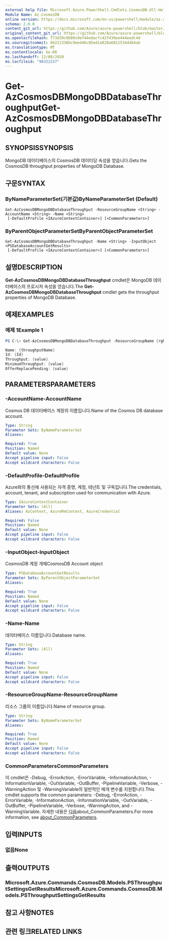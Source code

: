 ```yaml
---
external help file: Microsoft.Azure.PowerShell.Cmdlets.CosmosDB.dll-Help.xml
Module Name: Az.CosmosDB
online version: https://docs.microsoft.com/en-us/powershell/module/az.cosmosdb/get-azcosmosdbmongodbdatabasethroughput
schema: 2.0.0
content_git_url: https://github.com/Azure/azure-powershell/blob/master/src/CosmosDB/CosmosDB/help/Get-AzCosmosDBMongoDBDatabaseThroughput.md
original_content_git_url: https://github.com/Azure/azure-powershell/blob/master/src/CosmosDB/CosmosDB/help/Get-AzCosmosDBMongoDBDatabaseThroughput.md
ms.openlocfilehash: f73d39c9b09c0ef44edacfc42f439ee444eedc4d
ms.sourcegitcommit: 04221336bc9eed46c05ed1e828a6811534d4b4ab
ms.translationtype: MT
ms.contentlocale: ko-KR
ms.lasthandoff: 12/08/2020
ms.locfileid: "98322237"
---
```

# <span data-ttu-id="9a2b9-101">Get-AzCosmosDBMongoDBDatabaseThroughput</span><span class="sxs-lookup"><span data-stu-id="9a2b9-101">Get-AzCosmosDBMongoDBDatabaseThroughput</span></span>

## <span data-ttu-id="9a2b9-102">SYNOPSIS</span><span class="sxs-lookup"><span data-stu-id="9a2b9-102">SYNOPSIS</span></span>
<span data-ttu-id="9a2b9-103">MongoDB 데이터베이스의 CosmosDB 데이터당 속성을 얻습니다.</span><span class="sxs-lookup"><span data-stu-id="9a2b9-103">Gets the CosmosDB throughput properties of MongoDB Database.</span></span>

## <span data-ttu-id="9a2b9-104">구문</span><span class="sxs-lookup"><span data-stu-id="9a2b9-104">SYNTAX</span></span>

### <span data-ttu-id="9a2b9-105">ByNameParameterSet(기본값)</span><span class="sxs-lookup"><span data-stu-id="9a2b9-105">ByNameParameterSet (Default)</span></span>
```
Get-AzCosmosDBMongoDBDatabaseThroughput -ResourceGroupName <String> -AccountName <String> -Name <String>
 [-DefaultProfile <IAzureContextContainer>] [<CommonParameters>]
```

### <span data-ttu-id="9a2b9-106">ByParentObjectParameterSet</span><span class="sxs-lookup"><span data-stu-id="9a2b9-106">ByParentObjectParameterSet</span></span>
```
Get-AzCosmosDBMongoDBDatabaseThroughput -Name <String> -InputObject <PSDatabaseAccountGetResults>
 [-DefaultProfile <IAzureContextContainer>] [<CommonParameters>]
```

## <span data-ttu-id="9a2b9-107">설명</span><span class="sxs-lookup"><span data-stu-id="9a2b9-107">DESCRIPTION</span></span>
<span data-ttu-id="9a2b9-108">**Get-AzCosmosDBMongoDBDatabaseThroughput** cmdlet은 MongoDB 데이터베이스의 프로시저 속성을 얻습니다.</span><span class="sxs-lookup"><span data-stu-id="9a2b9-108">The **Get-AzCosmosDBMongoDBDatabaseThroughput** cmdlet gets the throughput properties of MongoDB Database.</span></span>

## <span data-ttu-id="9a2b9-109">예제</span><span class="sxs-lookup"><span data-stu-id="9a2b9-109">EXAMPLES</span></span>

### <span data-ttu-id="9a2b9-110">예제 1</span><span class="sxs-lookup"><span data-stu-id="9a2b9-110">Example 1</span></span>
```powershell
PS C:\> Get-AzCosmosDBMongoDBDatabaseThroughput -ResourceGroupName {rgName} -AccountName {accountName} -Name {databaseName}

Name: {throughputName}
Id: {Id}
Throughput: {value} 
MinimumThroughput: {value}
OfferReplacePending: {value}
```

## <span data-ttu-id="9a2b9-111">PARAMETERS</span><span class="sxs-lookup"><span data-stu-id="9a2b9-111">PARAMETERS</span></span>

### <span data-ttu-id="9a2b9-112">-AccountName</span><span class="sxs-lookup"><span data-stu-id="9a2b9-112">-AccountName</span></span>
<span data-ttu-id="9a2b9-113">Cosmos DB 데이터베이스 계정의 이름입니다.</span><span class="sxs-lookup"><span data-stu-id="9a2b9-113">Name of the Cosmos DB database account.</span></span>

```yaml
Type: String
Parameter Sets: ByNameParameterSet
Aliases:

Required: True
Position: Named
Default value: None
Accept pipeline input: False
Accept wildcard characters: False
```

### <span data-ttu-id="9a2b9-114">-DefaultProfile</span><span class="sxs-lookup"><span data-stu-id="9a2b9-114">-DefaultProfile</span></span>
<span data-ttu-id="9a2b9-115">Azure와의 통신에 사용되는 자격 증명, 계정, 테넌트 및 구독입니다.</span><span class="sxs-lookup"><span data-stu-id="9a2b9-115">The credentials, account, tenant, and subscription used for communication with Azure.</span></span>

```yaml
Type: IAzureContextContainer
Parameter Sets: (All)
Aliases: AzContext, AzureRmContext, AzureCredential

Required: False
Position: Named
Default value: None
Accept pipeline input: False
Accept wildcard characters: False
```

### <span data-ttu-id="9a2b9-116">-InputObject</span><span class="sxs-lookup"><span data-stu-id="9a2b9-116">-InputObject</span></span>
<span data-ttu-id="9a2b9-117">CosmosDB 계정 개체</span><span class="sxs-lookup"><span data-stu-id="9a2b9-117">CosmosDB Account object</span></span>

```yaml
Type: PSDatabaseAccountGetResults
Parameter Sets: ByParentObjectParameterSet
Aliases:

Required: True
Position: Named
Default value: None
Accept pipeline input: False
Accept wildcard characters: False
```

### <span data-ttu-id="9a2b9-118">-Name</span><span class="sxs-lookup"><span data-stu-id="9a2b9-118">-Name</span></span>
<span data-ttu-id="9a2b9-119">데이터베이스 이름입니다.</span><span class="sxs-lookup"><span data-stu-id="9a2b9-119">Database name.</span></span>

```yaml
Type: String
Parameter Sets: (All)
Aliases:

Required: True
Position: Named
Default value: None
Accept pipeline input: False
Accept wildcard characters: False
```

### <span data-ttu-id="9a2b9-120">-ResourceGroupName</span><span class="sxs-lookup"><span data-stu-id="9a2b9-120">-ResourceGroupName</span></span>
<span data-ttu-id="9a2b9-121">리소스 그룹의 이름입니다.</span><span class="sxs-lookup"><span data-stu-id="9a2b9-121">Name of resource group.</span></span>

```yaml
Type: String
Parameter Sets: ByNameParameterSet
Aliases:

Required: True
Position: Named
Default value: None
Accept pipeline input: False
Accept wildcard characters: False
```

### <span data-ttu-id="9a2b9-122">CommonParameters</span><span class="sxs-lookup"><span data-stu-id="9a2b9-122">CommonParameters</span></span>
<span data-ttu-id="9a2b9-123">이 cmdlet은 -Debug, -ErrorAction, -ErrorVariable, -InformationAction, -InformationVariable, -OutVariable, -OutBuffer, -PipelineVariable, -Verbose, -WarningAction 및 -WarningVariable의 일반적인 매개 변수를 지원합니다.</span><span class="sxs-lookup"><span data-stu-id="9a2b9-123">This cmdlet supports the common parameters: -Debug, -ErrorAction, -ErrorVariable, -InformationAction, -InformationVariable, -OutVariable, -OutBuffer, -PipelineVariable, -Verbose, -WarningAction, and -WarningVariable.</span></span> <span data-ttu-id="9a2b9-124">자세한 내용은 [다음](http://go.microsoft.com/fwlink/?LinkID=113216)about_CommonParameters.</span><span class="sxs-lookup"><span data-stu-id="9a2b9-124">For more information, see [about_CommonParameters](http://go.microsoft.com/fwlink/?LinkID=113216).</span></span>

## <span data-ttu-id="9a2b9-125">입력</span><span class="sxs-lookup"><span data-stu-id="9a2b9-125">INPUTS</span></span>

### <span data-ttu-id="9a2b9-126">없음</span><span class="sxs-lookup"><span data-stu-id="9a2b9-126">None</span></span>

## <span data-ttu-id="9a2b9-127">출력</span><span class="sxs-lookup"><span data-stu-id="9a2b9-127">OUTPUTS</span></span>

### <span data-ttu-id="9a2b9-128">Microsoft.Azure.Commands.CosmosDB.Models.PSThroughputSettingsGetResults</span><span class="sxs-lookup"><span data-stu-id="9a2b9-128">Microsoft.Azure.Commands.CosmosDB.Models.PSThroughputSettingsGetResults</span></span>

## <span data-ttu-id="9a2b9-129">참고 사항</span><span class="sxs-lookup"><span data-stu-id="9a2b9-129">NOTES</span></span>

## <span data-ttu-id="9a2b9-130">관련 링크</span><span class="sxs-lookup"><span data-stu-id="9a2b9-130">RELATED LINKS</span></span>
